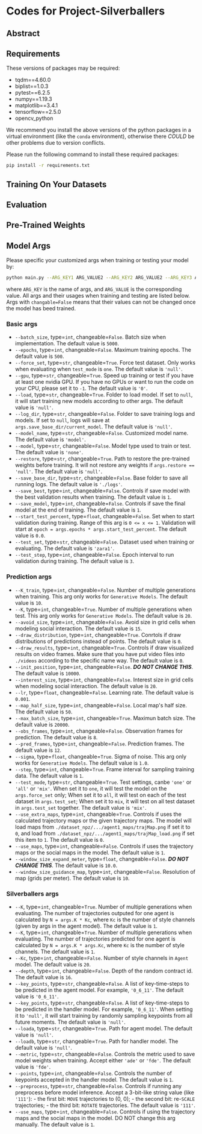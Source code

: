 <!--
 * @Author: Conghao Wong
 * @Date: 2021-12-30 14:44:38
 * @LastEditors: Conghao Wong
 * @LastEditTime: 2021-12-30 14:55:30
 * @Description: file content
 * @Github: https://github.com/conghaowoooong
 * Copyright 2021 Conghao Wong, All Rights Reserved.
-->

# Codes for Project-Silverballers

## Abstract

## Requirements

These versions of packages may be required:

- tqdm==4.60.0
- biplist==1.0.3
- pytest==6.2.5
- numpy==1.19.3
- matplotlib==3.4.1
- tensorflow==2.5.0
- opencv_python

We recommend you install the above versions of the python packages in a virtual environment (like the `conda` environment), otherwise there *COULD* be other problems due to version conflicts.

Please run the following command to install these required packages:

```bash
pip install -r requirements.txt
```

## Training On Your Datasets

## Evaluation

## Pre-Trained Weights

## Model Args

Please specific your customized args when training or testing your model by:

```bash
python main.py --ARG_KEY1 ARG_VALUE2 --ARG_KEY2 ARG_VALUE2 --ARG_KEY3 ARG_VALUE3 ...
```

where `ARG_KEY` is the name of args, and `ARG_VALUE` is the corresponding value.
All args and their usages when training and testing are listed below.
Args with `changable=False` means that their values can not be changed once the model has beed trained.

<!-- DO NOT CHANGE THIS LINE -->
### Basic args

- `--batch_size`, type=`int`, changeable=`False`.
  Batch size when implementation.
  The default value is `5000`.
- `--epochs`, type=`int`, changeable=`False`.
  Maximum training epochs.
  The default value is `500`.
- `--force_set`, type=`str`, changeable=`True`.
  Force test dataset. Only works when evaluating when `test_mode` is `one`.
  The default value is `'null'`.
- `--gpu`, type=`str`, changeable=`True`.
  Speed up training or test if you have at least one nvidia GPU. If you have no GPUs or want to run the code on your CPU, please set it to `-1`.
  The default value is `'0'`.
- `--load`, type=`str`, changeable=`True`.
  Folder to load model. If set to `null`, it will start training new models according to other args.
  The default value is `'null'`.
- `--log_dir`, type=`str`, changeable=`False`.
  Folder to save training logs and models. If set to `null`, logs will save at `args.save_base_dir/current_model`.
  The default value is `'null'`.
- `--model_name`, type=`str`, changeable=`False`.
  Customized model name.
  The default value is `'model'`.
- `--model`, type=`str`, changeable=`False`.
  Model type used to train or test.
  The default value is `'none'`.
- `--restore`, type=`str`, changeable=`True`.
  Path to restore the pre-trained weights before training. It will not restore any weights if `args.restore == 'null'`.
  The default value is `'null'`.
- `--save_base_dir`, type=`str`, changeable=`False`.
  Base folder to save all running logs.
  The default value is `'./logs'`.
- `--save_best`, type=`int`, changeable=`False`.
  Controls if save model with the best validation results when training.
  The default value is `1`.
- `--save_model`, type=`int`, changeable=`False`.
  Controls if save the final model at the end of training.
  The default value is `1`.
- `--start_test_percent`, type=`float`, changeable=`False`.
  Set when to start validation during training. Range of this arg is `0 <= x <= 1`. Validation will start at `epoch = args.epochs * args.start_test_percent`.
  The default value is `0.0`.
- `--test_set`, type=`str`, changeable=`False`.
  Dataset used when training or evaluating.
  The default value is `'zara1'`.
- `--test_step`, type=`int`, changeable=`False`.
  Epoch interval to run validation during training.
  The default value is `3`.

### Prediction args

- `--K_train`, type=`int`, changeable=`False`.
  Number of multiple generations when training. This arg only works for `Generative Models`.
  The default value is `10`.
- `--K`, type=`int`, changeable=`True`.
  Number of multiple generations when test. This arg only works for `Generative Models`.
  The default value is `20`.
- `--avoid_size`, type=`int`, changeable=`False`.
  Avoid size in grid cells when modeling social interaction.
  The default value is `15`.
- `--draw_distribution`, type=`int`, changeable=`True`.
  Conrtols if draw distributions of predictions instead of points.
  The default value is `0`.
- `--draw_results`, type=`int`, changeable=`True`.
  Controls if draw visualized results on video frames. Make sure that you have put video files into `./videos` according to the specific name way.
  The default value is `0`.
- `--init_position`, type=`int`, changeable=`False`.
  ***DO NOT CHANGE THIS***.
  The default value is `10000`.
- `--interest_size`, type=`int`, changeable=`False`.
  Interest size in grid cells when modeling social interaction.
  The default value is `20`.
- `--lr`, type=`float`, changeable=`False`.
  Learning rate.
  The default value is `0.001`.
- `--map_half_size`, type=`int`, changeable=`False`.
  Local map's half size.
  The default value is `50`.
- `--max_batch_size`, type=`int`, changeable=`True`.
  Maximun batch size.
  The default value is `20000`.
- `--obs_frames`, type=`int`, changeable=`False`.
  Observation frames for prediction.
  The default value is `8`.
- `--pred_frames`, type=`int`, changeable=`False`.
  Prediction frames.
  The default value is `12`.
- `--sigma`, type=`float`, changeable=`True`.
  Sigma of noise. This arg only works for `Generative Models`.
  The default value is `1.0`.
- `--step`, type=`int`, changeable=`True`.
  Frame interval for sampling training data.
  The default value is `1`.
- `--test_mode`, type=`str`, changeable=`True`.
  Test settings, canbe `'one'` or `'all'` or `'mix'`. When set it to `one`, it will test the model on the `args.force_set` only; When set it to `all`, it will test on each of the test dataset in `args.test_set`; When set it to `mix`, it will test on all test dataset in `args.test_set` together.
  The default value is `'mix'`.
- `--use_extra_maps`, type=`int`, changeable=`True`.
  Controls if uses the calculated trajectory maps or the given trajectory maps. The model will load maps from `./dataset_npz/.../agent1_maps/trajMap.png` if set it to `0`, and load from `./dataset_npz/.../agent1_maps/trajMap_load.png` if set this item to `1`.
  The default value is `0`.
- `--use_maps`, type=`int`, changeable=`False`.
  Controls if uses the trajectory maps or the social maps in the model.
  The default value is `1`.
- `--window_size_expand_meter`, type=`float`, changeable=`False`.
  ***DO NOT CHANGE THIS***.
  The default value is `10.0`.
- `--window_size_guidance_map`, type=`int`, changeable=`False`.
  Resolution of map (grids per meter).
  The default value is `10`.

### Silverballers args

- `--K`, type=`int`, changeable=`True`.
  Number of multiple generations when evaluating. The number of trajectories outputed for one agent is calculated by `N = args.K * Kc`, where `Kc` is the number of style channels (given by args in the agent model).
  The default value is `1`.
- `--K`, type=`int`, changeable=`True`.
  Number of multiple generations when evaluating. The number of trajectories predicted for one agent is calculated by `N = args.K * args.Kc`, where `Kc` is the number of style channels.
  The default value is `1`.
- `--Kc`, type=`int`, changeable=`False`.
  Number of style channels in `Agent` model.
  The default value is `20`.
- `--depth`, type=`int`, changeable=`False`.
  Depth of the random contract id.
  The default value is `16`.
- `--key_points`, type=`str`, changeable=`False`.
  A list of key-time-steps to be predicted in the agent model. For example, `'0_6_11'`.
  The default value is `'0_6_11'`.
- `--key_points`, type=`str`, changeable=`False`.
  A list of key-time-steps to be predicted in the handler model. For example, `'0_6_11'`. When setting it to `'null'`, it will start training by randomly sampling keypoints from all future moments.
  The default value is `'null'`.
- `--loada`, type=`str`, changeable=`True`.
  Path for agent model.
  The default value is `'null'`.
- `--loadb`, type=`str`, changeable=`True`.
  Path for handler model.
  The default value is `'null'`.
- `--metric`, type=`str`, changeable=`False`.
  Controls the metric used to save model weights when training. Accept either `'ade'` or `'fde'`.
  The default value is `'fde'`.
- `--points`, type=`int`, changeable=`False`.
  Controls the number of keypoints accepted in the handler model.
  The default value is `1`.
- `--preprocess`, type=`str`, changeable=`False`.
  Controls if running any preprocess before model inference. Accept a 3-bit-like string value (like `'111'`): - the first bit: `MOVE` trajectories to (0, 0); - the second bit: re-`SCALE` trajectories; - the third bit: `ROTATE` trajectories.
  The default value is `'111'`.
- `--use_maps`, type=`int`, changeable=`False`.
  Controls if using the trajectory maps and the social maps in the model. DO NOT change this arg manually.
  The default value is `1`.
<!-- DO NOT CHANGE THIS LINE -->
